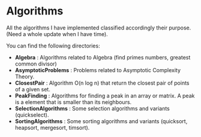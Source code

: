# Algorithms
All the algorithms I have implemented classified accordingly their purpose.
(Need a whole update when I have time).

You can find the following directories:

- **Algebra** : Algorithms related to Algebra (find primes numbers, greatest common divisor)
- **AsymptoticProblems** : Problems related to Asymptotic Complexity Theory.
- **ClosestPair** : Algorithm O(n log n) that return the closest pair of points of a given set.
- **PeakFinding** : Algorithms for finding a peak in an array or matrix. A peak is a element that is smaller than its neighbours.
- **SelectionAlgorithms** : Some selection algorithms and variants (quickselect).
- **SortingAlgorithms** : Some sorting algorithms and variants (quicksort, heapsort, mergesort, timsort).
